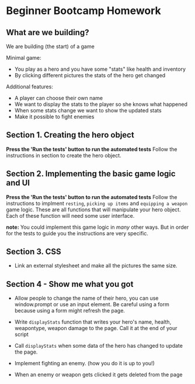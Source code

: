 # Beginner Bootcamp Homework


## What are we building?

We are building (the start) of a game

Minimal game:

- You play as a hero and you have some "stats" like health and inventory
- By clicking different pictures the stats of the hero get changed

Additional features:

- A player can choose their own name
- We want to display the stats to the player so she knows what happened
- When some stats change we want to show the updated stats
- Make it possible to fight enemies

## Section 1. Creating the hero object

**Press the 'Run the tests' button to run the automated tests** 
Follow the instructions in section to create the hero object.

## Section 2. Implementing the basic game logic and UI

**Press the 'Run the tests' button to run the automated tests**
Follow the instructions to implment `resting`, `picking up items` and `equipping a weapon` game logic. These are all functions that will manipulate your hero object. Each of these function will need some user interface.

**note:** You could implement this game logic in *many* other ways. But in order for the tests to guide you the instructions are very specific.

## Section 3. CSS

- Link an external stylesheet and make all the pictures the same size.

## Section 4 - Show me what you got

- Allow people to change the name of their hero, you can use window.prompt or use an input element. Be careful using a form because using a form might refresh the page.

- Write `displayStats` function that writes your hero's name, health, weapontype, weapon damage to the page. Call it at the end of your script

- Call `displayStats` when some data of the hero has changed to update the page.

- Implement fighting an enemy. (how you do it is up to you!)

- When an enemy or weapon gets clicked it gets deleted from the page



